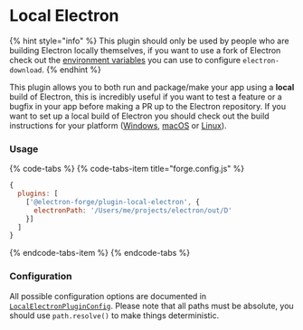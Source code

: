 # Local Electron

{% hint style="info" %}
This plugin should only be used by people who are building Electron locally themselves, if you want to use a fork of Electron check out the [environment variables](https://github.com/electron-userland/electron-download#usage) you can use to configure `electron-download`.
{% endhint %}

This plugin allows you to both run and package/make your app using a **local** build of Electron, this is incredibly useful if you want to test a feature or a bugfix in your app before making a PR up to the Electron repository.  If you want to set up a local build of Electron you should check out the build instructions for your platform \([Windows](https://electronjs.org/docs/development/build-instructions-windows), [macOS](https://electronjs.org/docs/development/build-instructions-osx) or [Linux](https://electronjs.org/docs/development/build-instructions-linux)\).

### Usage

{% code-tabs %}
{% code-tabs-item title="forge.config.js" %}
```javascript
{
  plugins: [
    ['@electron-forge/plugin-local-electron', {
      electronPath: '/Users/me/projects/electron/out/D'
    }]
  ]
}
```
{% endcode-tabs-item %}
{% endcode-tabs %}

### Configuration

All possible configuration options are documented in [`LocalElectronPluginConfig`](https://js.electronforge.io/plugin/local-electron/interfaces/localelectronpluginconfig.html).  Please note that all paths must be absolute, you should use `path.resolve()` to make things deterministic.

